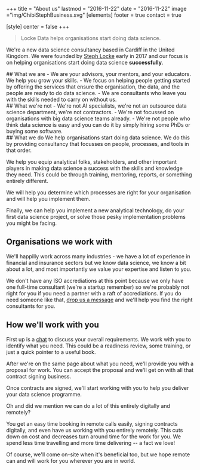 +++
title = "About us"
lastmod = "2016-11-22"
date = "2016-11-22"
image ="img/ChibiStephBusiness.svg"
[elements]
  footer = true
  contact = true



[style]
  center = false
+++

> Locke Data helps organisations start doing data science.

We're a new data science consultancy based in Cardiff in the United Kingdom. We were founded by [Steph Locke](../steph) early in 2017 and our focus is on helping organisations start doing data science **successfully**. 

   <div class="row">
    <div class="col-lg-6  bg-light-gray"> 
## What we are
- We are your advisors, your mentors, and your educators. We help you grow your skills. 
- We focus on helping people getting started by offering the services that ensure the organisation, the data, and the people are ready to do data science. 
- We are consultants who leave you with the skills needed to carry on without us.

</div>

<div class="col-lg-6"> 
## What we're not
- We're not AI specialists, we're not an outsource data science department, we're not contractors.
- We're not focussed on organisations with big data science teams already. 
- We're not people who think data science is easy and you can do it by simply hiring some PhDs or buying some software.

</div>
</div>
## What we do
We help organisations start doing data science. We do this by providing consultancy that focusses on people, processes, and tools in that order.

We help you equip analytical folks, stakeholders, and other important players in making data science a success with the skills and knowledge they need. This could be through training, mentoring, reports, or something entirely different. 

We will help you determine which processes are right for your organisation and will help you implement them.

Finally, we can help you implement a new analytical technology, do your first data science project, or solve those pesky implementation problems you might be facing.

## Organisations we work with
We'll happilly work across many industries - we have a lot of experience in financial and insurance sectors but we know data science, we know a bit about a lot, and most importantly we value your expertise and listen to you.

We don't have any ISO accrediations at this point because we only have one full-time consultant (we're a startup remember) so we're probably not right for you if you need a partner with a raft of accrediations. If you do need someone like that, [drop us a message](//lockelife.com/#contact) and we'll help you find the right consultants for you.

 
## How we'll work with you
First up is a [chat](../#contact) to discuss your overall requirements. We work with you to identify what you need. This could be a readiness review, some training, or just a quick pointer to a useful book.

After we're on the same page about what you need, we'll provide you with a proposal for work. You can accept the proposal and we'll get on with all that contract signing business.

Once contracts are signed, we'll start working with you to help you deliver your data science programme.

Oh and did we mention we can do a lot of this entirely digitally and remotely? 

You get an easy time booking in remote calls easily, signing contracts digitally, and even have us working with you entirely remotely. This cuts down on cost and decreases turn around time for the work for you. We spend less time travelling and more time delivering -- a fact we love! 

Of course, we'll come on-site when it's beneficial too, but we hope remote can and will work for you wherever you are in world.

